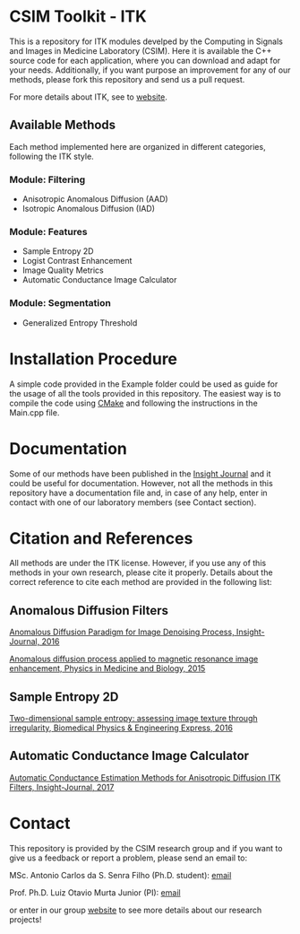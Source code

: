 # CSIM Toolkit - ITK 

This is a repository for ITK modules develped by the Computing in Signals and Images in Medicine Laboratory (CSIM). Here it is available the C++ source code for each application, where you can download and adapt for your needs. Additionally, if you want purpose an improvement for any of our methods, please fork this repository and send us a pull request.

For more details about ITK, see to [website](https://itk.org/).

## Available Methods 

Each method implemented here are organized in different categories, following the ITK style. 

### Module: Filtering
  * Anisotropic Anomalous Diffusion (AAD)
  * Isotropic Anomalous Diffusion (IAD)
  
### Module: Features
  * Sample Entropy 2D
  * Logist Contrast Enhancement
  * Image Quality Metrics
  * Automatic Conductance Image Calculator
  
### Module: Segmentation
  * Generalized Entropy Threshold 

# Installation Procedure

A simple code provided in the Example folder could be used as guide for the usage of all the tools provided in this repository. The easiest way is to compile the code using [CMake](https://cmake.org/) and following the instructions in the Main.cpp file. 

# Documentation

Some of our methods have been published in the [Insight Journal](http://insight-journal.org/) and it could be useful for documentation. However, not all the methods in this repository have a documentation file and, in case of any help, enter in contact with one of our laboratory members (see Contact section). 

# Citation and References

All methods are under the ITK license. However, if you use any of this methods in your own research, please cite it properly. Details about the correct reference to cite each method are provided in the following list:

## Anomalous Diffusion Filters

[Anomalous Diffusion Paradigm for Image Denoising Process, Insight-Journal, 2016](http://insight-journal.org/browse/publication/980)

[Anomalous diffusion process applied to magnetic resonance image enhancement, Physics in Medicine and Biology, 2015](http://doi.org/10.1088/0031-9155/60/6/2355)

## Sample Entropy 2D

[Two-dimensional sample entropy: assessing image texture through irregularity, Biomedical Physics & Engineering Express, 2016](http://doi.org/10.1088/2057-1976/2/4/045002)

## Automatic Conductance Image Calculator

[Automatic Conductance Estimation Methods for Anisotropic Diffusion ITK Filters, Insight-Journal, 2017](http://insight-journal.org/browse/publication/983)


# Contact

This repository is provided by the CSIM research group and if you want to give us a feedback or report a problem, please send an email to:

MSc. Antonio Carlos da S. Senra Filho (Ph.D. student):  [email](mailto:acsenrafilho@usp.br)

Prof. Ph.D. Luiz Otavio Murta Junior (PI): [email](mailto:murta@usp.br)

or enter in our group [website](http://dcm.ffclrp.usp.br/csim) to see more details about our research projects!
